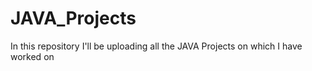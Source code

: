 # JAVA_Projects
In this repository I'll be uploading all the JAVA Projects on which I have worked on
